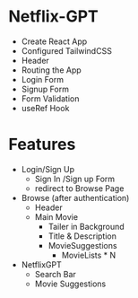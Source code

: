 # Netflix-GPT
- Create React App
- Configured TailwindCSS
- Header
- Routing the App
- Login Form
- Signup Form
- Form Validation
- useRef Hook

# Features
- Login/Sign Up
    - Sign In /Sign up Form
    - redirect to Browse Page
- Browse (after authentication)
    - Header
    - Main Movie
        - Tailer in Background
        - Title & Description
        - MovieSuggestions
            - MovieLists * N
- NetflixGPT
    - Search Bar
    - Movie Suggestions